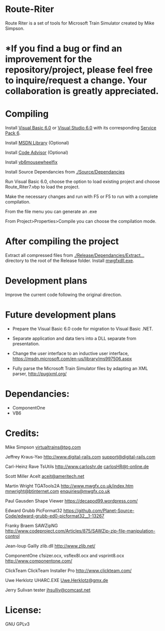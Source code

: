 # Route-Riter
 Route Riter is a set of tools for Microsoft Train Simulator created by Mike Simpson.

# *If you find a bug or find an improvement for the repository/project, please feel free to inquire/request a change. Your collaboration is greatly appreciated.

# Compiling
 Install [Visual Basic 6.0](https://winworldpc.com/product/microsoft-visual-bas/60) or [Visual Studio 6.0](https://winworldpc.com/product/microsoft-visual-stu/60) with its corresponding [Service Pack 6](https://winworldpc.com/download/a4208baa-aaee-11eb-bc5b-0200008a0da4).

 Install [MSDN Library](https://winworldpc.com/product/msdn/vs-60) (Optional)
 
 Install [Code Advisor](https://www.microsoft.com/en-US/download/details.aspx?id=1222) (Optional)

 Install [vb6mousewheelfix](https://github.com/FrannDzs/Route-Riter/blob/main-(7.6.27)/Others/vb6mousewheelfix.exe)

 Install Source Dependancies from [./Source/Dependancies](https://github.com/FrannDzs/Route-Riter/tree/main-(7.6.27)/Source/Dependancies)

 Run Visual Basic 6.0, choose the option to load existing project and choose Route_Riter7.vbp to load the project.
 
 Make the necessary changes and run with F5 or F5 to run with a complete compilation.

 From the file menu you can generate an .exe

 From Project>Properties>Compile you can choose the compilation mode.

# After compiling the project 
 Extract all compressed files from [./Release/Dependancies/Extract...](https://github.com/FrannDzs/Route-Riter/tree/main-(7.6.27)/Release/Dependancies/Extract%20to%20release%20folder) directory to the root of the Release folder. 
 Install [mwgfxdll.exe](https://github.com/FrannDzs/Route-Riter/blob/main-(7.6.27)/Release/Dependancies/mwgfxdll%20INSTALLER.7z).

# Development plans
 Improve the current code following the original direction.

# Future development plans
- Prepare the Visual Basic 6.0 code for migration to Visual Basic .NET.

- Separate application and data tiers into a DLL separate from presentation.

- Change the user interface to an inductive user interface, https://msdn.microsoft.com/en-us/library/ms997506.aspx

- Fully parse the Microsoft Train Simulator files by adapting an XML parser, http://pugixml.org/

# Dependancies:
- ComponentOne
- VB6

# Credits:
Mike Simpson
virtualtrains@tpg.com

Jeffrey Kraus-Yao
http://www.digital-rails.com
support@digital-rails.com

Carl-Heinz Rave
TsUtils
http://www.carloshr.de
carlosHR@t-online.de

Scott Miller
AceIt
aceit@ameritech.net

Martin Wright
TGATools2A
http://www.mwgfx.co.uk/index.htm
mnwright@btinternet.com
enquiries@mwgfx.co.uk

Paul Gausden
Shape Viewer
https://decapod99.wordpress.com/

Edward Grubb
PicFormat32
https://github.com/Planet-Source-Code/edward-grubb-ed0-picformat32__1-13267

Franky Braem
SAWZipNG
http://www.codeproject.com/Articles/875/SAWZip-zip-file-manipulation-control

Jean-loup Gailly
zlib.dll
http://www.zlib.net/

ComponentOne
c1sizer.ocx, vsflex8l.ocx and vsprint8.ocx
http://www.componentone.com/

ClickTeam
ClickTeam Installer Pro
http://www.clickteam.com/

Uwe Herklotz
UHARC.EXE
Uwe.Herklotz@gmx.de

Jerry Sulivan
tester
jhsulliv@comcast.net

# License:

GNU GPLv3
